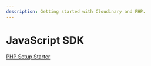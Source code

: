 ```yaml
---
description: Getting started with Cloudinary and PHP.
---
```


# JavaScript SDK

[PHP Setup Starter](setup.md)

